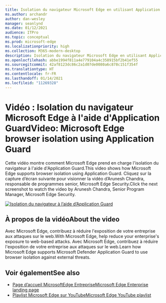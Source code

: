 ```yaml
---
title: Isolation du navigateur Microsoft Edge en utilisant Application Guard
ms.author: archandr
author: dan-wesley
manager: seanlynd
ms.date: 01/12/2021
audience: ITPro
ms.topic: conceptual
ms.prod: microsoft-edge
ms.localizationpriority: high
ms.collection: M365-modern-desktop
description: Isolation du navigateur Microsoft Edge en utilisant Application Guard
ms.openlocfilehash: abbe1994f811a4e779104a4c358915bf2b41ef55
ms.sourcegitcommit: 42af8123dc86c2a1d07de0080a6c878c151f354f
ms.translationtype: HT
ms.contentlocale: fr-FR
ms.lasthandoff: 01/14/2021
ms.locfileid: "11269328"
---
```

# <span data-ttu-id="fa793-103">Vidéo : Isolation du navigateur Microsoft Edge à l'aide d'Application Guard</span><span class="sxs-lookup"><span data-stu-id="fa793-103">Video: Microsoft Edge browser isolation using Application Guard</span></span>

<span data-ttu-id="fa793-104">Cette vidéo montre comment Microsoft Edge prend en charge l'isolation du navigateur à l'aide d'Application Guard.</span><span class="sxs-lookup"><span data-stu-id="fa793-104">This video shows how Microsoft Edge supports browser isolation using Application Guard.</span></span> <span data-ttu-id="fa793-105">Cliquez sur la capture d’écran suivante pour visionner la vidéo d’Arunesh Chandra, responsable de programmes senior, Microsoft Edge Security.</span><span class="sxs-lookup"><span data-stu-id="fa793-105">Click the next screenshot to watch the video by Arunesh Chandra, Senior Program Manager, Microsoft Edge Security.</span></span>

[![Isolation du navigateur à l’aide d’Application Guard]( media/microsoft-edge-video-security-application-guard/0.png)](http://www.youtube.com/watch?v=zQjaRqNXMqw "Browser isolation using Application Guard")

## <span data-ttu-id="fa793-107">À propos de la vidéo</span><span class="sxs-lookup"><span data-stu-id="fa793-107">About the video</span></span>

<span data-ttu-id="fa793-108">Avec Microsoft Edge, contribuez à réduire l'exposition de votre entreprise aux attaques sur le web.</span><span class="sxs-lookup"><span data-stu-id="fa793-108">With Microsoft Edge, help reduce your enterprise's exposure to web-based attacks.</span></span> <span data-ttu-id="fa793-109">Avec Microsoft Edge, contribuez à réduire l'exposition de votre entreprise aux attaques sur le web.</span><span class="sxs-lookup"><span data-stu-id="fa793-109">Learn how Microsoft Edge supports Microsoft Defender Application Guard to use browser isolation against external threats.</span></span>

## <span data-ttu-id="fa793-110">Voir également</span><span class="sxs-lookup"><span data-stu-id="fa793-110">See also</span></span>

- [<span data-ttu-id="fa793-111">Page d’accueil MicrosoftEdge Entreprise</span><span class="sxs-lookup"><span data-stu-id="fa793-111">Microsoft Edge Enterprise landing page</span></span>](https://aka.ms/EdgeEnterprise)
- [<span data-ttu-id="fa793-112">Playlist Microsoft Edge sur YouTube</span><span class="sxs-lookup"><span data-stu-id="fa793-112">Microsoft Edge YouTube playlist</span></span>](https://www.youtube.com/playlist?list=PLXtHYVsvn_b-uXh1tMeYpT-0iD8tD3tFy)